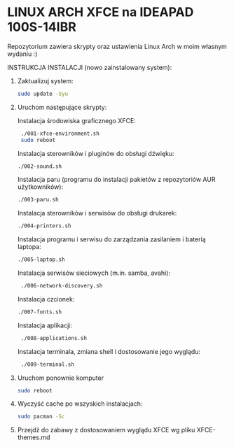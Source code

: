 # LINUX ARCH XFCE na IDEAPAD 100S-14IBR

Repozytorium zawiera skrypty oraz ustawienia Linux Arch w moim własnym wydaniu :)

INSTRUKCJA INSTALACJI (nowo zainstalowany system):

1. Zaktualizuj system:
   
   ```sh
   sudo update -Syu
   ```
   
2. Uruchom następujące skrypty:

   Instalacja środowiska graficznego XFCE:

   ```sh
    ./001-xfce-environment.sh
    sudo reboot
   ```

   Instalacja sterowników i pluginów do obsługi dźwięku:

   ```sh
   ./002-sound.sh
   ```

   Instalacja paru (programu do instalacji pakietów z repozytoriów AUR użytkowników):

   ```sh
   ./003-paru.sh
   ```

   Instalacja sterowników i serwisów do obsługi drukarek:

   ```sh
   ./004-printers.sh
   ```

   Instalacja programu i serwisu do zarządzania zasilaniem i baterią laptopa:

   ```sh
   ./005-laptop.sh
   ```

   Instalacja serwisów sieciowych (m.in. samba, avahi):

   ```sh
    ./006-network-discovery.sh
   ```

   Instalacja czcionek:

   ```sh
   ./007-fonts.sh
   ```

   Instalacja aplikacji:

   ```sh
    ./008-applications.sh
   ```

   Instalacja terminala, zmiana shell i dostosowanie jego wyglądu:

   ```sh
    ./009-terminal.sh
   ```

3. Uruchom ponownie komputer

   ```sh
   sudo reboot
   ```

4. Wyczyść cache po wszyskich instalacjach:

   ```sh
   sudo pacman -Sc
   ```

5. Przejdź do zabawy z dostosowaniem wyglądu XFCE wg pliku XFCE-themes.md



 
